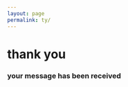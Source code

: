 ```yaml
---
layout: page
permalink: ty/
---
```

<div class="fourohfour">
	<h1>thank you</h1>
	<h3>your message has been received</h3>
</div>